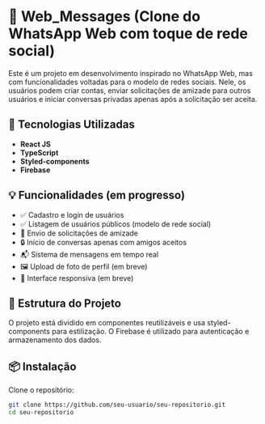 # 🔗 Web_Messages (Clone do WhatsApp Web com toque de rede social)

Este é um projeto em desenvolvimento inspirado no WhatsApp Web, mas com funcionalidades voltadas para o modelo de redes sociais. Nele, os usuários podem criar contas, enviar solicitações de amizade para outros usuários e iniciar conversas privadas apenas após a solicitação ser aceita.

## 🚀 Tecnologias Utilizadas

- **React JS**
- **TypeScript**
- **Styled-components**
- **Firebase**

## 💡 Funcionalidades (em progresso)

- ✅ Cadastro e login de usuários
- ✅ Listagem de usuários públicos (modelo de rede social)
- 🔄 Envio de solicitações de amizade
- 🔒 Início de conversas apenas com amigos aceitos
- 📬 Sistema de mensagens em tempo real
- 🖼️ Upload de foto de perfil (em breve)
- 📱 Interface responsiva (em breve)

## 📁 Estrutura do Projeto

O projeto está dividido em componentes reutilizáveis e usa styled-components para estilização. O Firebase é utilizado para autenticação e armazenamento dos dados.

## 📦 Instalação

Clone o repositório:

```bash
git clone https://github.com/seu-usuario/seu-repositorio.git
cd seu-repositorio

